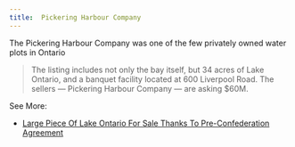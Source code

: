 ```yaml
---
title:  Pickering Harbour Company
---
```


The Pickering Harbour Company was one of the few privately owned water plots in Ontario

> The listing includes not only the bay itself, but 34 acres of Lake Ontario, and a banquet facility located at 600 Liverpool Road. The sellers — Pickering Harbour Company — are asking $60M.

See More:
- [Large Piece Of Lake Ontario For Sale Thanks To Pre-Confederation Agreement](https://storeys.com/lake-ontario-for-sale-600-liverpool-pickering/)